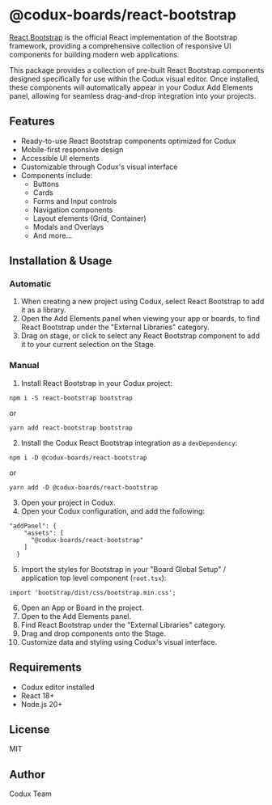 # @codux-boards/react-bootstrap

[React Bootstrap](https://react-bootstrap.github.io/) is the official React implementation of the Bootstrap framework, providing a comprehensive collection of responsive UI components for building modern web applications.

This package provides a collection of pre-built React Bootstrap components designed specifically for use within the Codux visual editor. Once installed, these components will automatically appear in your Codux Add Elements panel, allowing for seamless drag-and-drop integration into your projects.

## Features

- Ready-to-use React Bootstrap components optimized for Codux
- Mobile-first responsive design
- Accessible UI elements
- Customizable through Codux's visual interface
- Components include:
  - Buttons
  - Cards
  - Forms and Input controls
  - Navigation components
  - Layout elements (Grid, Container)
  - Modals and Overlays
  - And more...

## Installation & Usage

### Automatic

1. When creating a new project using Codux, select React Bootstrap to add it as a library.
2. Open the Add Elements panel when viewing your app or boards, to find React Bootstrap under the "External Libraries" category.
3. Drag on stage, or click to select any React Bootstrap component to add it to your current selection on the Stage.

### Manual

1. Install React Bootstrap in your Codux project:

```
npm i -S react-bootstrap bootstrap
```

or

```
yarn add react-bootstrap bootstrap
```

2. Install the Codux React Bootstrap integration as a `devDependency`:

```
npm i -D @codux-boards/react-bootstrap
```

or

```
yarn add -D @codux-boards/react-bootstrap
```

3. Open your project in Codux.
4. Open your Codux configuration, and add the following:

```
"addPanel": {
    "assets": [
      "@codux-boards/react-bootstrap"
    ]
  }
```

5. Import the styles for Bootstrap in your "Board Global Setup" / application top level component (`root.tsx`):

```
import 'bootstrap/dist/css/bootstrap.min.css';
```

6. Open an App or Board in the project.
7. Open to the Add Elements panel.
8. Find React Bootstrap under the "External Libraries" category.
9. Drag and drop components onto the Stage.
10. Customize data and styling using Codux's visual interface.

## Requirements

- Codux editor installed
- React 18+
- Node.js 20+

## License

MIT

## Author

Codux Team
